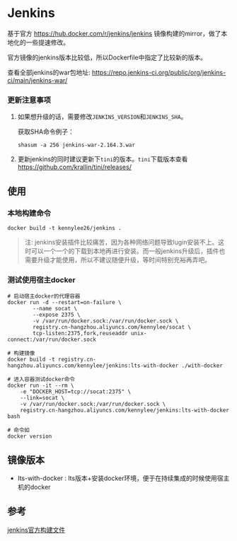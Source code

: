 # Jenkins

基于官方 https://hub.docker.com/r/jenkins/jenkins 镜像构建的mirror，做了本地化的一些提速修改。

官方镜像的jenkins版本比较低，所以Dockerfile中指定了比较新的版本。

查看全部jenkins的war包地址: https://repo.jenkins-ci.org/public/org/jenkins-ci/main/jenkins-war/

### 更新注意事项

1. 如果想升级的话，需要修改`JENKINS_VERSION`和`JENKINS_SHA`。

	获取SHA命令例子：

	```
	shasum -a 256 jenkins-war-2.164.3.war
	```

2. 更新jenkins的同时建议更新下`tini`的版本。`tini`下载版本查看 https://github.com/krallin/tini/releases/

## 使用

### 本地构建命令

```
docker build -t kennylee26/jenkins .
```

>注: jenkins安装插件比较痛苦，因为各种网络问题导致lugin安装不上。这时可以一个一个的下载到本地再进行安装。而一般jenkins升级后，插件也需要升级才能使用，所以不建议随便升级，等时间特别充裕再弄吧。

### 测试使用宿主docker

```
# 启动宿主docker的代理容器
docker run -d --restart=on-failure \
		--name socat \
		--expose 2375 \
		-v /var/run/docker.sock:/var/run/docker.sock \
		registry.cn-hangzhou.aliyuncs.com/kennylee/socat \
		tcp-listen:2375,fork,reuseaddr unix-connect:/var/run/docker.sock
		
# 构建镜像
docker build -t registry.cn-hangzhou.aliyuncs.com/kennylee/jenkins:lts-with-docker ./with-docker

# 进入容器测试docker命令
docker run -it --rm \
	-e "DOCKER_HOST=tcp://socat:2375" \
	--link=socat \
	-v /var/run/docker.sock:/var/run/docker.sock \
	registry.cn-hangzhou.aliyuncs.com/kennylee/jenkins:lts-with-docker bash
	
# 命令如
docker version
```

## 镜像版本

* lts-with-docker	: lts版本+安装docker环境，便于在持续集成的时候使用宿主机的docker

## 参考

[jenkins官方构建文件](https://github.com/jenkinsci/docker)


